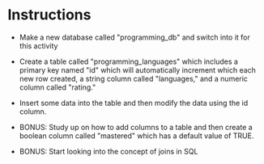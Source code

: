 # **Instructions**

* Make a new database called "programming_db" and switch into it for this activity

* Create a table called "programming_languages" which includes a primary key named "id" which will automatically increment which each new row created, a string column called "languages," and a numeric column called "rating."

* Insert some data into the table and then modify the data using the id column.

* BONUS: Study up on how to add columns to a table and then create a boolean column called "mastered" which has a default value of TRUE.

* BONUS: Start looking into the concept of joins in SQL
